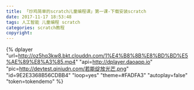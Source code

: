 ```yaml
---
title: 「炒鸡简单的scratch儿童编程课」第一课-下载安装scratch
date: 2017-11-17 18:53:48
tags: 人工智能 儿童编程 scratch
categories: scratch教程
copyright:
---
```






<!--more-->
{% dplayer "url=http://oz5hq3kw8.bkt.clouddn.com/1%E4%B8%8B%E8%BD%BD%E5%AE%89%E8%A3%85.mp4" "api=http://dplayer.daoapp.io" "pic=http://devtest.qiniudn.com/若能绽放光芒.png" "id=9E2E3368B56CDBB4" "loop=yes" "theme=#FADFA3" "autoplay=false" "token=tokendemo" %}

